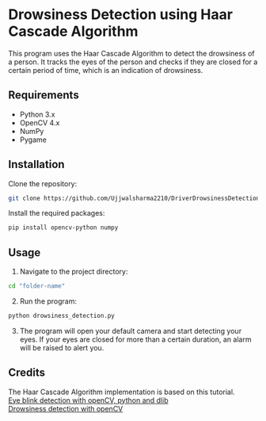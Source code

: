 # Drowsiness Detection using Haar Cascade Algorithm

This program uses the Haar Cascade Algorithm to detect the drowsiness of a person. It tracks the eyes of the person and checks if they are closed for a certain period of time, which is an indication of drowsiness.

## Requirements

- Python 3.x
- OpenCV 4.x
- NumPy
- Pygame

## Installation

Clone the repository:

```bash
git clone https://github.com/Ujjwalsharma2210/DriverDrowsinessDetection.git
```

Install the required packages:

```bash
pip install opencv-python numpy
```

## Usage

1. Navigate to the project directory:

```bash
cd "folder-name"
```

2. Run the program:

```bash
python drowsiness_detection.py
```

3. The program will open your default camera and start detecting your eyes. If your eyes are closed for more than a certain duration, an alarm will be raised to alert you.

## Credits

The Haar Cascade Algorithm implementation is based on this tutorial.<br>
[Eye blink detection with openCV, python and dlib](https://pyimagesearch.com/2017/04/24/eye-blink-detection-opencv-python-dlib/)<br>
[Drowsiness detection with openCV](https://pyimagesearch.com/2017/05/08/drowsiness-detection-opencv/)
